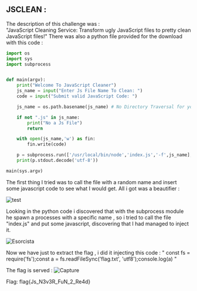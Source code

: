 ## JSCLEAN :

The description of this challenge was :   
"JavaScript Cleaning Service: Transform ugly JavaScript files to pretty clean JavaScript files!" 
There was also a python file provided for the download with this code :

```python
import os
import sys
import subprocess


def main(argv):
    print("Welcome To JavaScript Cleaner")
    js_name = input("Enter Js File Name To Clean: ")
    code = input("Submit valid JavaScript Code: ")

    js_name = os.path.basename(js_name) # No Directory Traversal for you

    if not ".js" in js_name:
        print("No a Js File")
        return

    with open(js_name,'w') as fin:
        fin.write(code)

    p = subprocess.run(['/usr/local/bin/node','index.js','-f',js_name],stdout=subprocess.PIPE);
    print(p.stdout.decode('utf-8'))

main(sys.argv)

```

The first thing I tried was to call the file with a random name and insert some javascript code to see what I would get.
All i got was a beautifier :

![test](https://user-images.githubusercontent.com/59454895/80551634-09d48100-89bc-11ea-8e5e-8690c86ff36f.PNG)

Looking in the python code i discovered that with the subprocess module he spawn a processes with a specific name , so i tried to call the file "index.js"  and put some  javascript, discovering that I had managed to inject it.

![Esorcista](https://user-images.githubusercontent.com/59454895/80551972-22916680-89bd-11ea-9fc4-7ae28fd5e679.PNG)

Now we have just to extract the flag , i did it injecting this code :
" const fs = require('fs');const a = fs.readFileSync('flag.txt', 'utf8');console.log(a) "

The flag is served :
![Capture](https://user-images.githubusercontent.com/59454895/80552374-5ae57480-89be-11ea-9f4d-7d087fb70550.PNG)

Flag: flag{Js_N3v3R_FuN_2_Re4d}


